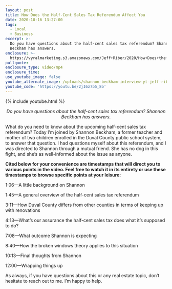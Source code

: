 ```yaml
---
layout: post
title: How Does the Half-Cent Sales Tax Referendum Affect You
date: 2020-10-16 13:27:00
tags:
  - Local
  - Business
excerpt: >-
  Do you have questions about the half-cent sales tax referendum? Shannon
  Beckham has answers.
enclosure: >-
  https://vyralmarketing.s3.amazonaws.com/Jeff+Riber/2020/How+Does+the+Half-Cent+Sales+Tax+Referendum+Affect+You.mp4
pullquote:
enclosure_type: video/mp4
enclosure_time:
use_youtube_image: false
youtube_alternate_image: /uploads/shannon-beckham-interview-yt-jeff-riber.jpg
youtube_code: 'https://youtu.be/2jI6z7b5_8o'
---
```


{% include youtube.html %}

<p style="text-align: center;"><em>Do you have questions about the half-cent sales tax referendum? Shannon Beckham has answers.</em></p>

What do you need to know about the upcoming half-cent sales tax referendum? Today I’m joined by Shannon Beckham, a former teacher and mother of two children enrolled in the Duval County public school system, to answer that question. I had questions myself about this referendum, and I was directed to Shannon through a mutual friend. She has no dog in this fight, and she’s as well-informed about the issue as anyone.&nbsp;

**Cited below for your convenience are timestamps that will direct you to various points in the video. Feel free to watch it in its entirety or use these timestamps to browse specific points at your leisure:**

1:06—A little background on Shannon

1:45—A general overview of the half-cent sales tax referendum

3:11—How Duval County differs from other counties in terms of keeping up with renovations

4:13—What’s our assurance the half-cent sales tax does what it’s supposed to do?

7:08—What outcome Shannon is expecting&nbsp;

8:40—How the broken windows theory applies to this situation

10:13—Final thoughts from Shannon

12:00—Wrapping things up

As always, if you have questions about this or any real estate topic, don’t hesitate to reach out to me. I’m happy to help.&nbsp;